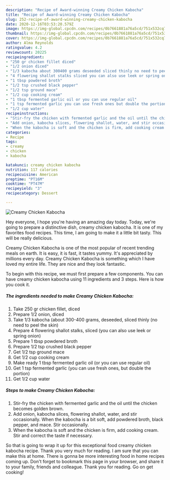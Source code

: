 ```yaml
---
description: "Recipe of Award-winning Creamy Chicken Kabocha"
title: "Recipe of Award-winning Creamy Chicken Kabocha"
slug: 252-recipe-of-award-winning-creamy-chicken-kabocha
date: 2020-12-16T03:53:20.579Z
image: https://img-global.cpcdn.com/recipes/0b7661881a76a5cd/751x532cq70/creamy-chicken-kabocha-recipe-main-photo.jpg
thumbnail: https://img-global.cpcdn.com/recipes/0b7661881a76a5cd/751x532cq70/creamy-chicken-kabocha-recipe-main-photo.jpg
cover: https://img-global.cpcdn.com/recipes/0b7661881a76a5cd/751x532cq70/creamy-chicken-kabocha-recipe-main-photo.jpg
author: Alma Reynolds
ratingvalue: 4.2
reviewcount: 20225
recipeingredient:
- "250 gr chicken fillet diced"
- "1/2 onion diced"
- "1/3 kabocha about 300400 grams deseeded sliced thinly no need to peel the skin"
- "4 flowering shallot stalks sliced you can also use leek or spring onion"
- "1 tbsp powdered broth"
- "1/2 tsp crushed black pepper"
- "1/2 tsp ground mace"
- "1/2 cup cooking cream"
- "1 tbsp fermented garlic oil or you can use regular oil"
- "1 tsp fermented garlic you can use fresh ones but double the portion"
- "1/2 cup water"
recipeinstructions:
- "Stir-fry the chicken with fermented garlic and the oil until the chicken becomes golden brown."
- "Add onion, kabocha slices, flowering shallot, water, and stir occasionally. When the kabocha is a bit soft, add powdered broth, black pepper, and mace. Stir occasionally."
- "When the kabocha is soft and the chicken is firm, add cooking cream. Stir and correct the taste if necessary."
categories:
- Recipe
tags:
- creamy
- chicken
- kabocha

katakunci: creamy chicken kabocha 
nutrition: 117 calories
recipecuisine: American
preptime: "PT16M"
cooktime: "PT47M"
recipeyield: "3"
recipecategory: Dessert

---
```



![Creamy Chicken Kabocha](https://img-global.cpcdn.com/recipes/0b7661881a76a5cd/751x532cq70/creamy-chicken-kabocha-recipe-main-photo.jpg)

Hey everyone, I hope you're having an amazing day today. Today, we're going to prepare a distinctive dish, creamy chicken kabocha. It is one of my favorites food recipes. This time, I am going to make it a little bit tasty. This will be really delicious.



Creamy Chicken Kabocha is one of the most popular of recent trending meals on earth. It is easy, it is fast, it tastes yummy. It's appreciated by millions every day. Creamy Chicken Kabocha is something which I have loved my entire life. They are nice and they look fantastic.


To begin with this recipe, we must first prepare a few components. You can have creamy chicken kabocha using 11 ingredients and 3 steps. Here is how you cook it.

<!--inarticleads1-->

##### The ingredients needed to make Creamy Chicken Kabocha:

1. Take 250 gr chicken fillet, diced
1. Prepare 1/2 onion, diced
1. Take 1/3 kabocha (about 300-400 grams, deseeded, sliced thinly (no need to peel the skin)
1. Prepare 4 flowering shallot stalks, sliced (you can also use leek or spring onion)
1. Prepare 1 tbsp powdered broth
1. Prepare 1/2 tsp crushed black pepper
1. Get 1/2 tsp ground mace
1. Get 1/2 cup cooking cream
1. Make ready 1 tbsp fermented garlic oil (or you can use regular oil)
1. Get 1 tsp fermented garlic (you can use fresh ones, but double the portion)
1. Get 1/2 cup water




<!--inarticleads2-->

##### Steps to make Creamy Chicken Kabocha:

1. Stir-fry the chicken with fermented garlic and the oil until the chicken becomes golden brown.
1. Add onion, kabocha slices, flowering shallot, water, and stir occasionally. When the kabocha is a bit soft, add powdered broth, black pepper, and mace. Stir occasionally.
1. When the kabocha is soft and the chicken is firm, add cooking cream. Stir and correct the taste if necessary.




So that is going to wrap it up for this exceptional food creamy chicken kabocha recipe. Thank you very much for reading. I am sure that you can make this at home. There is gonna be more interesting food in home recipes coming up. Don't forget to bookmark this page in your browser, and share it to your family, friends and colleague. Thank you for reading. Go on get cooking!
